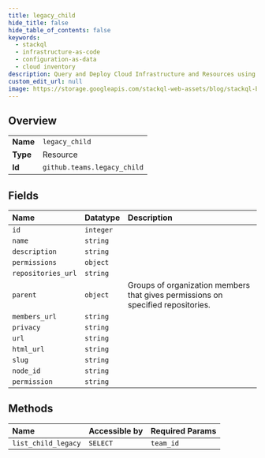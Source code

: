 ```yaml
---
title: legacy_child
hide_title: false
hide_table_of_contents: false
keywords:
  - stackql
  - infrastructure-as-code
  - configuration-as-data
  - cloud inventory
description: Query and Deploy Cloud Infrastructure and Resources using SQL
custom_edit_url: null
image: https://storage.googleapis.com/stackql-web-assets/blog/stackql-blog-post-featured-image.png
---
```

  
    

## Overview
<table><tbody>
<tr><td><b>Name</b></td><td><code>legacy_child</code></td></tr>
<tr><td><b>Type</b></td><td>Resource</td></tr>
<tr><td><b>Id</b></td><td><code>github.teams.legacy_child</code></td></tr>
</tbody></table>

## Fields
| Name | Datatype | Description |
|:-----|:---------|:------------|
| `id` | `integer` |  |
| `name` | `string` |  |
| `description` | `string` |  |
| `permissions` | `object` |  |
| `repositories_url` | `string` |  |
| `parent` | `object` | Groups of organization members that gives permissions on specified repositories. |
| `members_url` | `string` |  |
| `privacy` | `string` |  |
| `url` | `string` |  |
| `html_url` | `string` |  |
| `slug` | `string` |  |
| `node_id` | `string` |  |
| `permission` | `string` |  |
## Methods
| Name | Accessible by | Required Params |
|:-----|:--------------|:----------------|
| `list_child_legacy` | `SELECT` | `team_id` |
